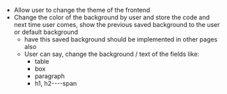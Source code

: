 

-  Allow user to change the theme of the frontend
- Change the color of the background by user and store the code and next time user comes, show the previous saved background to the user or default background
	- have this saved background should be implemented in other pages also
	- User can say, change the background / text of the fields like:
		- table
		- box
		- paragraph
		- h1, h2----span